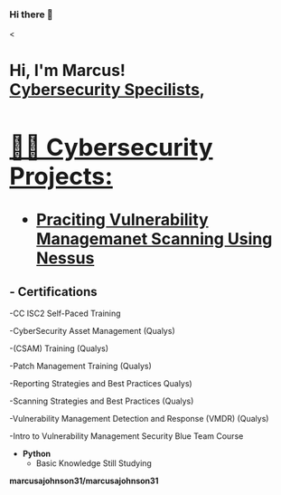 ### Hi there 👋

<<h1>Hi, I'm Marcus! <br/><a href="https://github.com/marcusajohnson31">Cybersecurity Specilists</a>, <a href="https://www.linkedin.com/in/marcus-johnson-a228baba//">

<h2>👨‍💻 Cybersecurity Projects:</h2>

 - [Praciting Vulnerability Managemanet Scanning Using Nessus](https://github.com/marcusajohnson31/Nessus-Vulnerability-Scan.git)

<h2> - Certifications</h2>

-CC ISC2 Self-Paced Training

-CyberSecurity Asset Management (Qualys)

-(CSAM) Training (Qualys)

-Patch Management Training (Qualys)

-Reporting Strategies and Best Practices Qualys)

-Scanning Strategies and Best Practices (Qualys)

-Vulnerability Management Detection and Response (VMDR) (Qualys)

-Intro to Vulnerability Management Security Blue Team Course

- <b>Python</b>
  - Basic Knowledge Still Studying






**marcusajohnson31/marcusajohnson31** 


